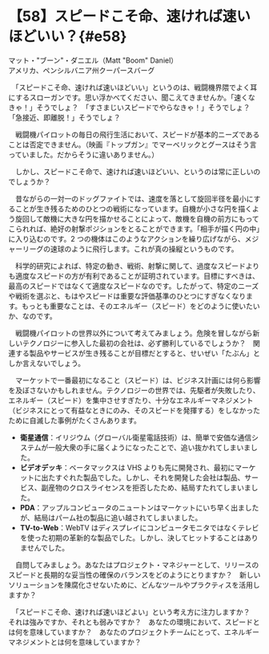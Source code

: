 # 【58】スピードこそ命、速ければ速いほどいい？{#e58}

<div class="author">マット・"ブーン"・ダニエル（Matt "Boom" Daniel）</div>
<div class="author_address">アメリカ、ペンシルバニア州クーパースバーグ</div>

　「スピードこそ命、速ければ速いほどいい」というのは、戦闘機界隈でよく耳にするスローガンです。思い浮かべてください、聞こえてきませんか。「速くなきゃ！」そうでしょ？　「すさまじいスピードでやらなきゃ！」そうでしょ？　「急接近、即離脱！」そうでしょ？

　戦闘機パイロットの毎日の飛行生活において、スピードが基本的ニーズであることは否定できません。（映画『トップガン』でマーベリックとグースはそう言っていました。だからそうに違いありません。）

　しかし、スピードこそ命で、速ければ速いほどいい、というのは常に正しいのでしょうか？

　昔ながらの一対一のドッグファイトでは、速度を落として旋回半径を最小にすることが生き残るためのひとつの戦術になっています。自機が小さな円を描くよう旋回して敵機に大きな円を描かせることによって、敵機を自機の前方にもってこられれば、絶好の射撃ポジションをとることができます。「相手が描く円の中」に入り込むのです。2 つの機体はこのようなアクションを繰り広げながら、メジャーリーグの速球のように飛行します。これが真の操縦というものです。

　科学的研究によれば、特定の動き、戦術、射撃に関して、過度なスピードよりも適度なスピードの方が有利であることが証明されています。目標にすべきは、最高のスピードではなくて適度なスピードなのです。したがって、特定のニーズや戦術を選ぶと、もはやスピードは重要な評価基準のひとつにすぎなくなります。もっとも重要なことは、そのエネルギー（スピード）をどのように使いたいか、なのです。

　戦闘機パイロットの世界以外について考えてみましょう。危険を冒しながら新しいテクノロジーに参入した最初の会社は、必ず勝利しているでしょうか？　関連する製品やサービスが生き残ることが目標だとすると、せいぜい「たぶん」としか言えないでしょう。

　マーケットで一番最初になること（スピード）は、ビジネス計画には何ら影響を及ぼさないかもしれません。テクノロジーの世界では、先駆者が失敗したり、エネルギー（スピード）を集中させすぎたり、十分なエネルギーマネジメント（ビジネスにとって有益なときにのみ、そのスピードを発揮する）をしなかったために自滅した事例がたくさんあります。

* **衛星通信**：イリジウム（グローバル衛星電話技術）は、簡単で安価な通信システムが一般大衆の手に届くようになったことで、追い抜かれてしまいました。
* **ビデオデッキ**：ベータマックスは VHS よりも先に開発され、最初にマーケットに出たすぐれた製品でした。しかし、それを開発した会社は製品、サービス、副産物のクロスライセンスを拒否したため、結局すたれてしまいました。
* **PDA**：アップルコンピュータのニュートンはマーケットにいち早く出ましたが、結局はパーム社の製品に追い越されてしまいました。
* **TV-to-Web**：WebTV はディスプレイにコンピュータモニタではなくテレビを使った初期の革新的な製品でした。しかし、決してヒットすることはありませんでした。

　自問してみましょう。あなたはプロジェクト・マネジャーとして、リリースのスピードと長期的な妥当性の確保のバランスをどのようにとりますか？　新しいソリューションを陳腐化させないために、どんなツールやプラクティスを活用しますか？

　「スピードこそ命、速ければ速いほどよい」という考え方に注力しますか？　それは強みですか、それとも弱みですか？　あなたの環境において、スピードとは何を意味していますか？　あなたのプロジェクトチームにとって、エネルギーマネジメントとは何を意味していますか？
